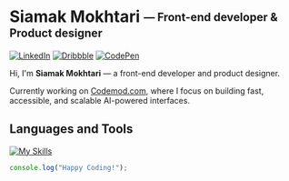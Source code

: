# Siamak Mokhtari <sub><sup>— Front-end developer & Product designer</sup></sub>

[![LinkedIn](https://img.shields.io/badge/LinkedIn-Profile-0D76A8?style=flat&logo=linkedin&logoColor=white)](https://www.linkedin.com/in/siamakmokhtari/)
[![Dribbble](https://img.shields.io/badge/Dribbble-Portfolio-ea4c89?style=flat&logo=dribbble&logoColor=white)](https://dribbble.com/siamak)
[![CodePen](https://img.shields.io/badge/CodePen-Demos-black?style=flat&logo=codepen&logoColor=white)](https://codepen.io/siamak)

Hi, I'm **Siamak Mokhtari** — a front-end developer and product designer.

Currently working on [Codemod.com](https://codemod.com), where I focus on building fast, accessible, and scalable AI-powered interfaces.

## Languages and Tools

[![My Skills](https://skillicons.dev/icons?i=react,ts,js,nextjs,tailwind,figma,nodejs,vite,vue,prisma,supabase,postgres,mongodb,vercel,docker,git,github,html,css,sass,ps,ai,netlify,pnpm,npm,yarn,vscode)](https://skillicons.dev)


```javascript
console.log("Happy Coding!");
```
